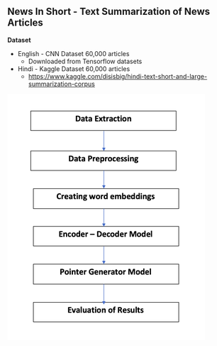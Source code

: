 ## News In Short - Text Summarization of News Articles

**Dataset**
- English - CNN Dataset 60,000 articles
  - Downloaded from Tensorflow datasets
- Hindi - Kaggle Dataset 60,000 articles
  - https://www.kaggle.com/disisbig/hindi-text-short-and-large-summarization-corpus

<img src= "Flowchart.png">



